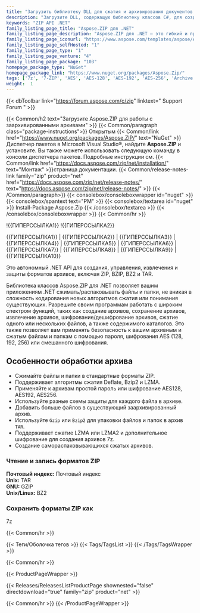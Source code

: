 ```yaml
---
title: "Загрузить библиотеку DLL для сжатия и архивирования документов | Aspose.ZIP C# API"
description: "Загрузите DLL, содержащую библиотеку классов C#, для создания, управления, извлечения и защиты форматов архивных файлов; ZIP, BZIP, BZ2, TAR через локальный API High Code .NET."
keywords: "ZIP API .NET"
family_listing_page_title: "Aspose.ZIP для .NET"
family_listing_page_description: "Aspose.ZIP для .NET — это гибкий и простой в использовании .NET API, который позволяет вам работать со сжатием файлов в стандартном формате zip. Это экономит ваше время и усилия, позволяя выполнять сжатие/распаковку файлов и папок, не вникая в основную сложность форматов сжатия файлов."
family_listing_page_iconurl: "https://www.aspose.com/templates/aspose/App_Themes/V3/images/zip/272x272/aspose_zip-for-net.png"
family_listing_page_selfHosted: "1"
family_listing_page_type: "1"
family_listing_page_venture: "4"
family_listing_page_package: "103"
homepage_package_type: "NuGet"
homepage_package_link: "https://www.nuget.org/packages/Aspose.Zip/"
tags: ['7z', '7-ZIP', 'AES', 'AES-128', 'AES-192', 'AES-256', 'Archive', 'BZ2', 'BZIP2', 'Decompression', 'decrypt', 'Decryption', 'GZIP', 'Library', 'LZMA', 'LZMA2']
weight:  1
---
```


{{< dbToolbar link="https://forum.aspose.com/c/zip" linktext=" Support Forum " >}}

{{< Common/h2 text="Загрузите Aspose.ZIP для работы с заархивированными архивами"  >}}
{{< Common/paragraph class="package-instructions">}}
Открытым
{{< Common/link href="https://www.nuget.org/packages/Aspose.ZIP/" text="NuGet"  >}}Диспетчер пакетов в Microsoft Visual Studio®, найдите <b>Aspose.ZIP</b> и установите. Вы также можете использовать следующую команду в консоли диспетчера пакетов. Подробные инструкции см.
{{< Common/link href="https://docs.aspose.com/zip/net/installation/" text="Монтаж"  >}}страница документации.
{{< Common/release-notes-link family="zip" product="net" href="https://docs.aspose.com/zip/net/release-notes/" text="https://docs.aspose.com/zip/net/release-notes/"  >}}
{{< /Common/paragraph>}}
{{< consolebox/consoleboxwrapper id="nuget" >}}
       {{< consolebox/spantext text="PM" >}}
       {{< consolebox/textarea id="nuget" >}} Install-Package Aspose.Zip {{< /consolebox/textarea >}}
{{< /consolebox/consoleboxwrapper >}}
{{< Common/hr >}}

!{{ГИПЕРССЫЛКА1}} !{{ГИПЕРССЫЛКА2}}

{{ГИПЕРССЫЛКА1}} | {{ГИПЕРССЫЛКА2}} | {{ГИПЕРССЫЛКА3}} | {{ГИПЕРССЫЛКА4}} | {{ГИПЕРССЫЛКА5}} | {{ГИПЕРССЫЛКА6}} | {{ГИПЕРССЫЛКА7}} | {{ГИПЕРССЫЛКА8}} | {{ГИПЕРССЫЛКА9}} | {{ГИПЕРССЫЛКА10}}

Это автономный .NET API для создания, управления, извлечения и защиты форматов архивов, включая ZIP, BZIP, BZ2 и TAR.

Библиотека классов Aspose.ZIP для .NET позволяет вашим приложениям .NET сжимать/распаковывать файлы и папки, не вникая в сложность кодирования новых алгоритмов сжатия или понимания существующих. Разрешите своим программам работать с широким спектром функций, таких как создание архивов, сохранение архивов, извлечение архивов, шифрование/дешифрование архивов, сжатие одного или нескольких файлов, а также содержимого каталогов. Это также позволяет вам применять безопасность к вашим архивным и сжатым файлам и папкам с помощью пароля, шифрования AES (128, 192, 256) или смешанного шифрования.

## Особенности обработки архива

- Сжимайте файлы и папки в стандартные форматы ZIP.
- Поддерживает алгоритмы сжатия Deflate, Bzip2 и LZMA.
- Применяйте к архивам простой пароль или шифрование AES128, AES192, AES256.
- Используйте разные схемы защиты для каждого файла в архиве.
- Добавить больше файлов в существующий заархивированный архив.
- Используйте `Gzip` или `Bzip2` для упаковки файлов и папок в архив `TAR`.
- Поддерживает сжатие LZMA или LZMA2 и дополнительное шифрование для создания архивов 7z.
- Создание самораспаковывающихся сжатых архивов.

### Чтение и запись форматов ZIP

**Почтовый индекс:** Почтовый индекс\
**Unix:** TAR\
**GNU:** GZIP\
**Unix/Linux:** BZ2

### Сохранить форматы ZIP как

7z

{{< Common/hr >}}

{{< Теги/Оболочка тегов >}}
 {{< Tags/TagsList >}}
{{< /Tags/TagsWrapper >}}

{{< Common/hr >}}

{{< ProductPageWrapper >}}
<!-- ReleasesListProductPage-->
   {{< Releases/ReleasesListProductPage shownested="false"  directdownload="true" family="zip" product="net" >}}
<!-- /ReleasesListProductPage-->
{{< Common/hr >}}
{{< /ProductPageWrapper >}}

